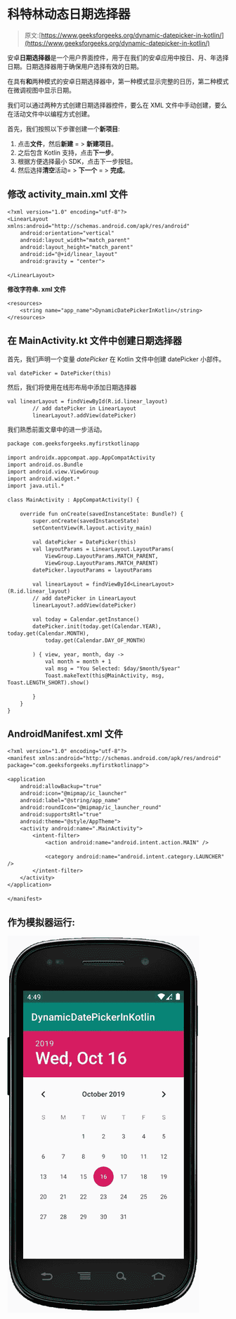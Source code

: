 # 科特林动态日期选择器

> 原文:[https://www.geeksforgeeks.org/dynamic-datepicker-in-kotlin/](https://www.geeksforgeeks.org/dynamic-datepicker-in-kotlin/)

安卓**日期选择器**是一个用户界面控件，用于在我们的安卓应用中按日、月、年选择日期。日期选择器用于确保用户选择有效的日期。

在具有**和**两种模式的安卓日期选择器中，第一种模式显示完整的日历，第二种模式在微调视图中显示日期。

我们可以通过两种方式创建日期选择器控件，要么在 XML 文件中手动创建，要么在活动文件中以编程方式创建。

首先，我们按照以下步骤创建一个**新项目**:

1.  点击**文件**，然后**新建** = > **新建项目**。
2.  之后包含 Kotlin 支持，点击**下一步**。
3.  根据方便选择最小 SDK，点击下一步按钮。
4.  然后选择**清空**活动= > **下一个** = > **完成**。

## 修改 activity_main.xml 文件

```
<?xml version="1.0" encoding="utf-8"?>
<LinearLayout xmlns:android="http://schemas.android.com/apk/res/android"
    android:orientation="vertical"
    android:layout_width="match_parent"
    android:layout_height="match_parent"
    android:id="@+id/linear_layout"
    android:gravity = "center">

</LinearLayout>
```

**修改字符串. xml 文件**

```
<resources>
    <string name="app_name">DynamicDatePickerInKotlin</string>
</resources>
```

## 在 MainActivity.kt 文件中创建日期选择器

首先，我们声明一个变量 *datePicker* 在 Kotlin 文件中创建 datePicker 小部件。

```
val datePicker = DatePicker(this)

```

然后，我们将使用在线形布局中添加日期选择器

```
val linearLayout = findViewById(R.id.linear_layout)
        // add datePicker in LinearLayout
        linearLayout?.addView(datePicker) 
```

我们熟悉前面文章中的进一步活动。

```
package com.geeksforgeeks.myfirstkotlinapp

import androidx.appcompat.app.AppCompatActivity
import android.os.Bundle
import android.view.ViewGroup
import android.widget.*
import java.util.*

class MainActivity : AppCompatActivity() {

    override fun onCreate(savedInstanceState: Bundle?) {
        super.onCreate(savedInstanceState)
        setContentView(R.layout.activity_main)

        val datePicker = DatePicker(this)
        val layoutParams = LinearLayout.LayoutParams(
            ViewGroup.LayoutParams.MATCH_PARENT,
            ViewGroup.LayoutParams.MATCH_PARENT)
        datePicker.layoutParams = layoutParams

        val linearLayout = findViewById<LinearLayout>(R.id.linear_layout)
        // add datePicker in LinearLayout
        linearLayout?.addView(datePicker)

        val today = Calendar.getInstance()
        datePicker.init(today.get(Calendar.YEAR), today.get(Calendar.MONTH),
            today.get(Calendar.DAY_OF_MONTH)

        ) { view, year, month, day ->
            val month = month + 1
            val msg = "You Selected: $day/$month/$year"
            Toast.makeText(this@MainActivity, msg, Toast.LENGTH_SHORT).show()

        }
    }
}
```

## AndroidManifest.xml 文件

```
<?xml version="1.0" encoding="utf-8"?>
<manifest xmlns:android="http://schemas.android.com/apk/res/android"
package="com.geeksforgeeks.myfirstkotlinapp">

<application
    android:allowBackup="true"
    android:icon="@mipmap/ic_launcher"
    android:label="@string/app_name"
    android:roundIcon="@mipmap/ic_launcher_round"
    android:supportsRtl="true"
    android:theme="@style/AppTheme">
    <activity android:name=".MainActivity">
        <intent-filter>
            <action android:name="android.intent.action.MAIN" />

            <category android:name="android.intent.category.LAUNCHER" />
        </intent-filter>
    </activity>
</application>

</manifest>
```

## 作为模拟器运行:

![](img/434e2906175d758f0eef8e3eb540b0b5.png)